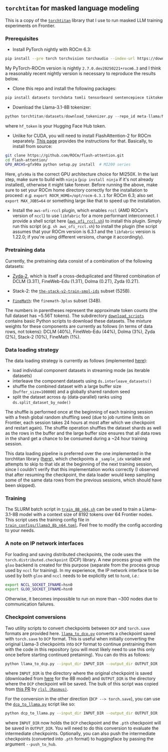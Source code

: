 ## `torchtitan` for masked language modeling

This is a copy of the [`torchtitan`](https://github.com/pytorch/torchtitan) library that I use to run masked LLM training experiments on Frontier. 

### Prerequisites
* Install PyTorch nightly with ROCm 6.3:
```bash
pip install --pre torch torchvision torchaudio --index-url https://download.pytorch.org/whl/nightly/rocm6.3
```
My PyTorch-ROCm version is nightly `2.7.0.dev20250221+rocm6.3` and I think a reasonably recent nightly version is necessary to reproduce the results below.

* Clone this repo and install the following packages:
```bash
pip install datasets torchdata tomli tensorboard sentencepiece tiktoken blobfile tabulate ninja
``` 

* Download the Llama-3.1-8B tokenizer:

```python 
python torchtitan/datasets/download_tokenizer.py --repo_id meta-llama/Meta-Llama-3.1-8B --tokenizer_path "original" --hf_token=...
```

where `hf_token` is your Hugging Face Hub token.

* Unlike for CUDA, you will need to install FlashAttention-2 for ROCm separately. [This page](https://rocm.docs.amd.com/en/latest/how-to/llm-fine-tuning-optimization/model-acceleration-libraries.html) provides the instructions for that. Basically, to install from source:

```bash
git clone https://github.com/ROCm/flash-attention.git
cd flash-attention/
GPU_ARCHS=gfx90a python setup.py install  # MI200 series
```
Here, `gfx90a` is the correct GPU architecture choice for MI250X. In the last step, make sure to build with `ninja` (`pip install ninja` if it's not already installed), otherwise it might take forever. Before running the above, make sure to set your ROCm home directory correctly for the installation to proceed: *e.g.* `export ROCM_HOME=/opt/rocm-6.3.1` for ROCm 6.3; also set `export MAX_JOBS=64` or something large like that to speed up the installation.

* Install the `aws-ofi-rccl` plugin, which enables `rccl` (AMD ROCm's version of `nccl`) to use `libfabric` for a more performant interconnect. I provide a shell script here ([`aws_ofi_rccl.sh`](https://github.com/eminorhan/frontier-torchtitan/blob/master/aws_ofi_rccl.sh)) to install this plugin. Simply run this script (*e.g.* `sh aws_ofi_rccl.sh`) to install the plugin (the script assumes that your ROCm version is 6.3.1 and the `libfabric` version is 1.22.0; if you're using different versions, change it accordingly).

### Pretraining data
Currently, the pretraining data consist of a combination of the following datasets:

* [Zyda-2](https://huggingface.co/datasets/Zyphra/Zyda-2), which is itself a cross-deduplicated and filtered combination of DCLM (3.3T), FineWeb-Edu (1.3T), Dolma (0.2T), Zyda (0.2T).

* Stack-2: the [`the-stack-v2-train-smol-ids`](https://huggingface.co/datasets/bigcode/the-stack-v2-train-smol-ids) subset (525B).

* [`FineMath`](https://huggingface.co/datasets/HuggingFaceTB/finemath): the `finemath-3plus` subset (34B).

The numbers in parentheses represent the approximate token counts (the full dataset has ~5.56T tokens). The subdirectory [`download_scripts`](https://github.com/eminorhan/frontier-torchtitan/tree/master/download_scripts) contains basic Python scripts to download these datasets. The mixture weights for these components are currently as follows (in terms of data rows, not tokens): DCLM (40%), FineWeb-Edu (44%), Dolma (3%), Zyda (2%), Stack-2 (10%), FineMath (1%).

### Data loading strategy
The data loading strategy is currently as follows (implemented [here](https://github.com/eminorhan/frontier-torchtitan/blob/master/torchtitan/datasets/hf_datasets.py)):

* load individual component datasets in streaming mode (as iterable datasets)
* interleave the component datasets using `ds.interleave_datasets()`
* shuffle the combined dataset with a large buffer size (`buffer_size=100000`) and a globally shared random seed
* split the dataset across `dp` (data-parallel) ranks using `ds.split_dataset_by_node()`

The shuffle is performed once at the beginning of each training session with a fresh global random shuffling seed (due to job runtime limits on Frontier, each session takes 24 hours at most after which we checkpoint and restart again). The shuffle operation shuffles the dataset shards as well as the rows in the buffer and the large buffer size ensures that all data rows in the shard get a chance to be consumed during a ~24 hour training session.

This data loading pipeline is preferred over the one implemented in the torchtitan library ([here](https://github.com/pytorch/torchtitan/blob/main/torchtitan/datasets/hf_datasets.py)), which checkpoints a `_sample_idx` variable and attempts to skip to that idx at the beginning of the next training session, since I couldn't verify that this implementation works correctly (I observed that after resuming the checkpoint, the data loader would keep sampling some of the same data rows from the previous sessions, which should have been skipped).

### Training
The SLURM batch script in [`train_8B_n64.sh`](https://github.com/eminorhan/frontier-torchtitan/blob/master/train_8B_n64.sh) can be used to train a Llama-3.1-8B model with a context size of 8192 tokens over 64 Frontier nodes. This script uses the training config file in [`train_configs/llama3_8b_n64.toml`](https://github.com/eminorhan/frontier-torchtitan/blob/master/train_configs/llama3_8b_n64.toml). Feel free to modify the config according to your needs.

### A note on IP network interfaces
For loading and saving distributed checkpoints, the code uses the `torch.distributed.checkpoint` (DCP) library. A new process group with the `gloo` backend is created for this purpose (separate from the process group used by `nccl` for training). In my experience, the IP network interface to be used by both `gloo` and `nccl` needs to be explicitly set to `hsn0`, *i.e.*:
```bash
export NCCL_SOCKET_IFNAME=hsn0
export GLOO_SOCKET_IFNAME=hsn0
```
Otherwise, it becomes impossible to run on more than ~300 nodes due to communication failures.

### Checkpoint conversions
Two utility scripts to convert checkpoints between `DCP` and `torch.save` formats are provided here. [`llama_to_dcp.py`](https://github.com/eminorhan/frontier-torchtitan/blob/master/llama_to_dcp.py) converts a checkpoint saved with `torch.save` to `DCP` format. This is useful when initially converting the original Llama-3 checkpoints into `DCP` format to continue pretraining them with the code in this repository (you will most likely need to use this only once before starting continued pretaining). You can do this as follows:
```bash
python llama_to_dcp.py --input_dir INPUT_DIR --output_dir OUTPUT_DIR
```
where `INPUT_DIR` is the directory where the original checkpoint is saved (downloaded from [here](https://huggingface.co/meta-llama/Llama-3.1-8B/tree/main/original) for the 8B model) and `OUTPUT_DIR` is the directory where the `DCP` checkpoint will be saved. The bulk of this script was copied from [this PR](https://github.com/pytorch/torchtitan/commit/3247841423429faf37bdf6918204350db293e482) by [`rlsl (Rasmus)`](https://github.com/rlrs). 

For the conversion in the other direction (`DCP --> torch.save`), you can use the [`dcp_to_llama.py`](https://github.com/eminorhan/frontier-torchtitan/blob/master/dcp_to_llama.py) script like so:
```bash
python dcp_to_llama.py --input_dir INPUT_DIR --output_dir OUTPUT_DIR
```
where `INPUT_DIR` now holds the `DCP` checkpoint and the `.pth` checkpoint will be saved in `OUTPUT_DIR`. You will need to do this conversion to evaluate the intermediate checkpoints. Optionally, you can also push the intermediate checkpoints (converted into `.pth` format) to huggingface by passing the argument `--push_to_hub`.
